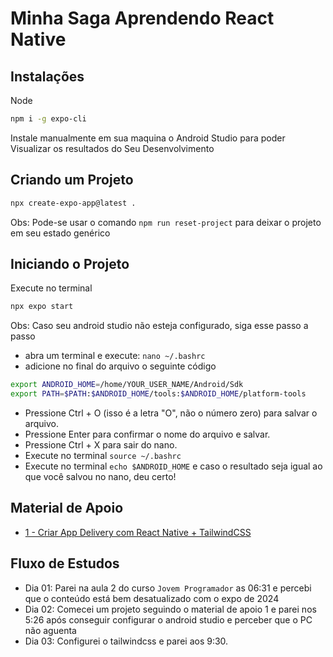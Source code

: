 # Minha Saga Aprendendo React Native

## Instalações

Node

```bash
npm i -g expo-cli
```

Instale manualmente em sua maquina o Android Studio para poder Visualizar os resultados do Seu Desenvolvimento

## Criando um Projeto

```bash
npx create-expo-app@latest .
```

Obs: Pode-se usar o comando `npm run reset-project` para deixar o projeto em seu estado genérico

## Iniciando o Projeto

Execute no terminal

```bash
npx expo start
```

Obs: Caso seu android studio não esteja configurado, siga esse passo a passo

- abra um terminal e execute: `nano ~/.bashrc`
- adicione no final do arquivo o seguinte código

```bash
export ANDROID_HOME=/home/YOUR_USER_NAME/Android/Sdk
export PATH=$PATH:$ANDROID_HOME/tools:$ANDROID_HOME/platform-tools
```

- Pressione Ctrl + O (isso é a letra "O", não o número zero) para salvar o arquivo.
- Pressione Enter para confirmar o nome do arquivo e salvar.
- Pressione Ctrl + X para sair do nano.
- Execute no terminal `source ~/.bashrc`
- Execute no terminal `echo $ANDROID_HOME` e caso o resultado seja igual ao que você salvou no nano, deu certo!

## Material de Apoio

- [1 - Criar App Delivery com React Native + TailwindCSS](https://www.youtube.com/watch?v=aABUs_L4AZg)

## Fluxo de Estudos

- Dia 01: Parei na aula 2 do curso `Jovem Programador` as 06:31 e percebi que o conteúdo está bem desatualizado com o expo de 2024
- Dia 02: Comecei um projeto seguindo o material de apoio 1 e parei nos 5:26 após conseguir configurar o android studio e perceber que o PC não aguenta
- Dia 03: Configurei o tailwindcss e parei aos 9:30.
